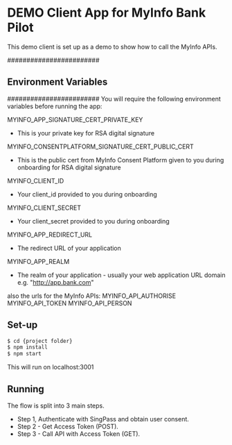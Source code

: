 # DEMO Client App for MyInfo Bank Pilot
This demo client is set up as a demo to show how to call the MyInfo APIs.

########################
## Environment Variables
########################
You will require the following environment variables before running the app:

MYINFO_APP_SIGNATURE_CERT_PRIVATE_KEY 
- This is your private key for RSA digital signature

MYINFO_CONSENTPLATFORM_SIGNATURE_CERT_PUBLIC_CERT
- This is the public cert from MyInfo Consent Platform given to you during onboarding for RSA digital signature

MYINFO_CLIENT_ID
- Your client_id provided to you during onboarding

MYINFO_CLIENT_SECRET
- Your client_secret provided to you during onboarding

MYINFO_APP_REDIRECT_URL
- The redirect URL of your application

MYINFO_APP_REALM
- The realm of your application - usually your web application URL domain e.g. "http://app.bank.com"

also the urls for the MyInfo APIs:
MYINFO_API_AUTHORISE
MYINFO_API_TOKEN
MYINFO_API_PERSON


## Set-up

```sh
$ cd {project folder}
$ npm install
$ npm start
```
This will run on localhost:3001


## Running
The flow is split into 3 main steps.
 - Step 1, Authenticate with SingPass and obtain user consent.
 - Step 2 - Get Access Token (POST).
 - Step 3 - Call API with Access Token (GET).
 
